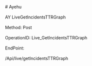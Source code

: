 <br>#     Ayehu</br>
<br>AY LiveGetIncidentsTTRGraph</br>
<br>Method: Post</br>
<br>OperationID: Live_GetIncidentsTTRGraph</br>
<br>EndPoint:</br>
<br>/Api/live/getIncidentsTTRGraph</br>
